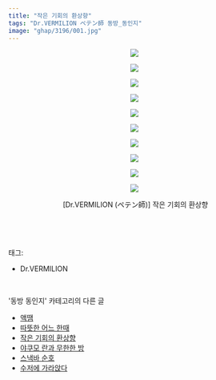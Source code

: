 ```yaml
---
title: "작은 기회의 환상향"
tags: "Dr.VERMILION ペテン師 동방_동인지"
image: "ghap/3196/001.jpg"
---
```

<div class="article">
<p style="text-align: center; clear: none; float: none;"><img src="{{ site.nasurl }}/ghap/3196/001.jpg"/></p>
<p style="text-align: center; clear: none; float: none;"><img src="{{ site.nasurl }}/ghap/3196/002.jpg"/></p>
<p style="text-align: center; clear: none; float: none;"><img src="{{ site.nasurl }}/ghap/3196/003.jpg"/></p>
<p style="text-align: center; clear: none; float: none;"><img src="{{ site.nasurl }}/ghap/3196/004.jpg"/></p>
<p style="text-align: center; clear: none; float: none;"><img src="{{ site.nasurl }}/ghap/3196/005.jpg"/></p>
<p style="text-align: center; clear: none; float: none;"><img src="{{ site.nasurl }}/ghap/3196/006.jpg"/></p>
<p style="text-align: center; clear: none; float: none;"><img src="{{ site.nasurl }}/ghap/3196/007.jpg"/></p>
<p style="text-align: center; clear: none; float: none;"><img src="{{ site.nasurl }}/ghap/3196/008.jpg"/></p>
<p style="text-align: center; clear: none; float: none;"><img src="{{ site.nasurl }}/ghap/3196/009.jpg"/></p>
<p style="text-align: center; clear: none; float: none;"><img src="{{ site.nasurl }}/ghap/3196/010.jpg"/></p>
<p style="text-align: center; clear: none; float: none;"> [Dr.VERMILION (ペテン師)] 작은 기회의 환상향</p>
<p><br/></p>
</div><br/>
<div class="tagTrail">
<p>태그: </p>
<ul>
<li>Dr.VERMILION</li>
</ul>
</div><br/>
<div class="another">
<p>'동방 동인지' 카테고리의 다른 글</p>
<ul>
<li><a href="/2017-04-20-ghap_3199">액땜</a></li>
<li><a href="/2017-04-20-ghap_3198">따뜻한 어느 한때</a></li>
<li><a href="/2017-04-19-ghap_3196">작은 기회의 환상향</a></li>
<li><a href="/2017-04-19-ghap_3195">야쿠모 란과 무한한 방</a></li>
<li><a href="/2017-04-19-ghap_3194">스낵바 순호</a></li>
<li><a href="/2017-04-19-ghap_3193">수저에 가라앉다</a></li>
</ul>
</div><br/>
<div class="cb_module cb_fluid">
<div class="cb_wrt cb_profile">
</div><!-- commentList close -->
</div><br/>
